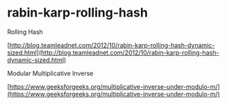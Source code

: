 # rabin-karp-rolling-hash

Rolling Hash

[http://blog.teamleadnet.com/2012/10/rabin-karp-rolling-hash-dynamic-sized.html](http://blog.teamleadnet.com/2012/10/rabin-karp-rolling-hash-dynamic-sized.html)

Modular Multiplicative Inverse

[https://www.geeksforgeeks.org/multiplicative-inverse-under-modulo-m/](https://www.geeksforgeeks.org/multiplicative-inverse-under-modulo-m/)

